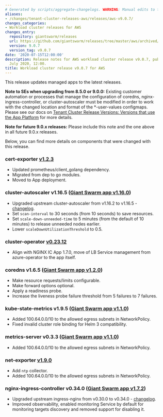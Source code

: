 ```yaml
---
# Generated by scripts/aggregate-changelogs. WARNING: Manual edits to this files will be overwritten.
aliases:
- /changes/tenant-cluster-releases-aws/releases/aws-v9.0.7/
changes_categories:
- Workload cluster releases for AWS
changes_entry:
  repository: giantswarm/releases
  url: https://github.com/giantswarm/releases/tree/master/aws/archived/v9.0.7
  version: 9.0.7
  version_tag: v9.0.7
date: '2020-07-15T12:00:00'
description: Release notes for AWS workload cluster release v9.0.7, published on 15
  July 2020, 12:00.
title: Workload cluster release v9.0.7 for AWS
---
```


This release updates managed apps to the latest releases.

**Note to SEs when upgrading from 8.5.0 or 9.0.0:** Existing customer automation or processes that manage the configuration of coredns, nginx-ingress-controller, or cluster-autoscaler must be modified in order to work with the changed location and format of the *-user-values configmaps. Please see our docs on [Tenant Cluster Release Versions: Versions that use the App Platform](https://docs.giantswarm.io/reference/release-versions/#versions-that-use-the-app-platform) for more details.

**Note for future 9.0.x releases:** Please include this note and the one above in all future 9.0.x releases.

Below, you can find more details on components that were changed with this release.

### cert-exporter [v1.2.3](https://github.com/giantswarm/cert-exporter/blob/master/CHANGELOG.md#v123-2020-05-15)

- Updated prometheus/client_golang dependency.
- Migrated from dep to go modules.
- Moved to App deployment.

### cluster-autoscaler v1.16.5 ([Giant Swarm app v1.16.0](https://github.com/giantswarm/cluster-autoscaler-app/blob/master/CHANGELOG.md#v1160-2020-05-26))

- Upgraded upstream cluster-autoscaler from v1.16.2 to v1.16.5 - [changelog](https://github.com/kubernetes/autoscaler/releases/tag/cluster-autoscaler-1.16.5).
- Set `scan-interval` to 30 seconds (from 10 seconds) to save resources.
- Set `scale-down-unneeded-time` to 5 minutes (from the default of 10 minutes) to release unneeded nodes earlier.
- Lower `scaleDownUtilizationThreshold` to 0.5.

### cluster-operator [v0.23.12](https://github.com/giantswarm/cluster-operator/releases/tag/v0.23.12)

- Align with NGINX IC App 1.7.0, move of LB Service management from azure-operator to the app itself.

### coredns v1.6.5 ([Giant Swarm app v1.2.0](https://github.com/giantswarm/coredns-app/blob/master/CHANGELOG.md#v120-2020-07-13))

- Make resource requests/limits configurable.
- Make forward options optional.
- Apply a readiness probe.
- Increase the liveness probe failure threshold from 5 failures to 7 failures.

### kube-state-metrics v1.9.5 ([Giant Swarm app v1.1.0](https://github.com/giantswarm/kube-state-metrics-app/blob/master/CHANGELOG.md#110---2020-06-17))

- Added 100.64.0.0/10 to the allowed egress subnets in NetworkPolicy.
- Fixed invalid cluster role binding for Helm 3 compatibility.

### metrics-server v0.3.3 ([Giant Swarm app v1.1.0](https://github.com/giantswarm/metrics-server-app/blob/master/CHANGELOG.md#110---2020-06-17))

- Added 100.64.0.0/10 to the allowed egress subnets in NetworkPolicy.

### net-exporter [v1.9.0](https://github.com/giantswarm/net-exporter/blob/master/CHANGELOG.md#190---2020-06-29)

- Add `ntp` collector.
- Added 100.64.0.0/10 to the allowed egress subnets in NetworkPolicy.

### nginx-ingress-controller v0.34.0 ([Giant Swarm app v1.7.2](https://github.com/giantswarm/nginx-ingress-controller-app/blob/master/CHANGELOG.md#v172-2020-07-10))

- Upgraded upstream ingress-nginx from v0.30.0 to v0.34.0 - [changelog](https://github.com/kubernetes/ingress-nginx/blob/master/Changelog.md#0340).
- Improved observability, enabled monitoring Service by default for monitoring targets discovery and removed support for disabling it.
